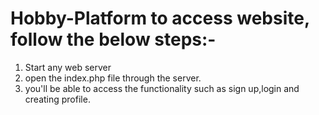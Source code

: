 # Hobby-Platform to access website, follow the below steps:-
1. Start any web server 
2. open the index.php file through the server.
3. you'll be able to access the functionality such as sign up,login and creating profile.  
